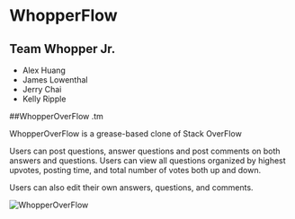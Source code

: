 # WhopperFlow

## Team Whopper Jr.

- Alex Huang
- James Lowenthal
- Jerry Chai
- Kelly Ripple

##WhopperOverFlow .tm

WhopperOverFlow is a grease-based clone of Stack OverFlow

Users can post questions, answer questions and post comments on both answers and questions.  Users can view all questions organized by highest upvotes, posting time, and total number of votes both up and down.

Users can also edit their own answers, questions, and comments.

![WhopperOverFlow](http://img1.wikia.nocookie.net/__cb20090201192820/nonciclopedia/images/1/1c/Hamburger.gif)